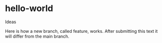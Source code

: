 # hello-world
Ideas

Here is how a new branch, called feature, works. After submitting this text it will differ from the main branch.
